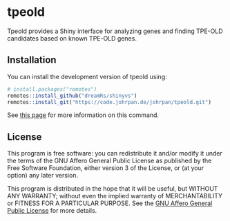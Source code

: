 # tpeold

Tpeold provides a Shiny interface for analyzing genes and finding TPE-OLD
candidates based on known TPE-OLD genes.

## Installation

You can install the development version of tpeold using:

```r
# install.packages("remotes")
remotes::install_github("dreamRs/shinyvs")
remotes::install_git("https://code.johrpan.de/johrpan/tpeold.git")
```

See [this page](https://remotes.r-lib.org/reference/install_git.html) for more
information on this command.

## License

This program is free software: you can redistribute it and/or modify it under
the terms of the GNU Affero General Public License as published by the Free
Software Foundation, either version 3 of the License, or (at your option) any
later version.

This program is distributed in the hope that it will be useful, but WITHOUT ANY
WARRANTY; without even the implied warranty of MERCHANTABILITY or FITNESS FOR A
PARTICULAR PURPOSE. See the
[GNU Affero General Public License](https://www.gnu.org/licenses/agpl-3.0.html)
for more details.
